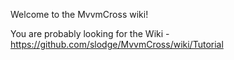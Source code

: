 Welcome to the MvvmCross wiki!

You are probably looking for the Wiki - https://github.com/slodge/MvvmCross/wiki/Tutorial